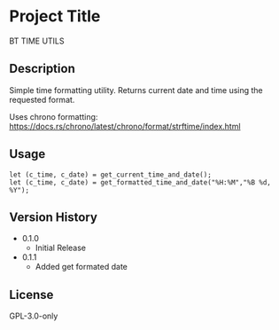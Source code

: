 # Project Title
BT TIME UTILS

## Description
Simple time formatting utility. Returns current date and time using the requested format. 

Uses chrono formatting: 
https://docs.rs/chrono/latest/chrono/format/strftime/index.html

## Usage
```
let (c_time, c_date) = get_current_time_and_date();
let (c_time, c_date) = get_formatted_time_and_date("%H:%M","%B %d, %Y");

```

## Version History
* 0.1.0
    * Initial Release
* 0.1.1
    * Added get formated date    

## License
GPL-3.0-only